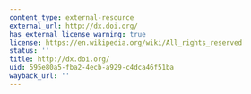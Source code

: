 ```yaml
---
content_type: external-resource
external_url: http://dx.doi.org/
has_external_license_warning: true
license: https://en.wikipedia.org/wiki/All_rights_reserved
status: ''
title: http://dx.doi.org/
uid: 595e80a5-fba2-4ecb-a929-c4dca46f51ba
wayback_url: ''
---
```

